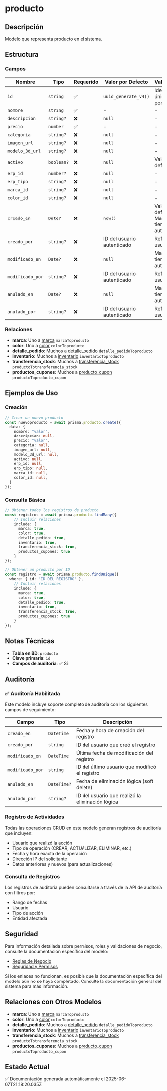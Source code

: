 # producto

## Descripción
Modelo que representa producto en el sistema.

## Estructura

### Campos

| Nombre | Tipo | Requerido | Valor por Defecto | Validaciones | Descripción |
|--------|------|-----------|-------------------|--------------|-------------|
| `id` | `string` | ✅ | `uuid_generate_v4()` | Identificador único, Valor por defecto |  |
| `nombre` | `string` | ✅ | - | - |  |
| `descripcion` | `string?` | ❌ | `null` | - |  |
| `precio` | `number` | ✅ | - | - |  |
| `categoria` | `string?` | ❌ | `null` | - |  |
| `imagen_url` | `string?` | ❌ | `null` | - |  |
| `modelo_3d_url` | `string?` | ❌ | `null` | - |  |
| `activo` | `boolean?` | ❌ | `null` | Valor por defecto |  |
| `erp_id` | `number?` | ❌ | `null` | - |  |
| `erp_tipo` | `string?` | ❌ | `null` | - |  |
| `marca_id` | `string?` | ❌ | `null` | - |  |
| `color_id` | `string?` | ❌ | `null` | - |  |
| `creado_en` | `Date?` | ❌ | `now()` | Valor por defecto, Marca de tiempo automática |  |
| `creado_por` | `string?` | ❌ | ID del usuario autenticado | Referencia a usuario |  |
| `modificado_en` | `Date?` | ❌ | `null` | Marca de tiempo automática |  |
| `modificado_por` | `string?` | ❌ | ID del usuario autenticado | Referencia a usuario |  |
| `anulado_en` | `Date?` | ❌ | `null` | Marca de tiempo automática |  |
| `anulado_por` | `string?` | ❌ | ID del usuario autenticado | Referencia a usuario |  |

### Relaciones

- **marca**: Uno a [marca](./marca.md) `marcaToproducto`
- **color**: Uno a [color](./color.md) `colorToproducto`
- **detalle_pedido**: Muchos a [detalle_pedido](./detalle_pedido.md) `detalle_pedidoToproducto`
- **inventario**: Muchos a [inventario](./inventario.md) `inventarioToproducto`
- **transferencia_stock**: Muchos a [transferencia_stock](./transferencia_stock.md) `productoTotransferencia_stock`
- **productos_cupones**: Muchos a [producto_cupon](./producto_cupon.md) `productoToproducto_cupon`

## Ejemplos de Uso

### Creación

```typescript
// Crear un nuevo producto
const nuevoproducto = await prisma.producto.create({
  data: {
    nombre: "valor",
    descripcion: null,
    precio: "valor",
    categoria: null,
    imagen_url: null,
    modelo_3d_url: null,
    activo: null,
    erp_id: null,
    erp_tipo: null,
    marca_id: null,
    color_id: null,
  }
});
```

### Consulta Básica

```typescript
// Obtener todos los registros de producto
const registros = await prisma.producto.findMany({
    // Incluir relaciones
    include: {
      marca: true,
      color: true,
      detalle_pedido: true,
      inventario: true,
      transferencia_stock: true,
      productos_cupones: true
    }
});

// Obtener un producto por ID
const registro = await prisma.producto.findUnique({
  where: { id: 'ID_DEL_REGISTRO' },
    // Incluir relaciones
    include: {
      marca: true,
      color: true,
      detalle_pedido: true,
      inventario: true,
      transferencia_stock: true,
      productos_cupones: true
    }
});
```

## Notas Técnicas

- **Tabla en BD**: `producto`
- **Clave primaria**: `id`
- **Campos de auditoría**: ✅ Sí

## Auditoría

### ✅ Auditoría Habilitada

Este modelo incluye soporte completo de auditoría con los siguientes campos de seguimiento:

| Campo | Tipo | Descripción |
|-------|------|-------------|
| `creado_en` | `DateTime` | Fecha y hora de creación del registro |
| `creado_por` | `string` | ID del usuario que creó el registro |
| `modificado_en` | `DateTime` | Última fecha de modificación del registro |
| `modificado_por` | `string` | ID del último usuario que modificó el registro |
| `anulado_en` | `DateTime?` | Fecha de eliminación lógica (soft delete) |
| `anulado_por` | `string?` | ID del usuario que realizó la eliminación lógica |

### Registro de Actividades

Todas las operaciones CRUD en este modelo generan registros de auditoría que incluyen:

- Usuario que realizó la acción
- Tipo de operación (CREAR, ACTUALIZAR, ELIMINAR, etc.)
- Fecha y hora exacta de la operación
- Dirección IP del solicitante
- Datos anteriores y nuevos (para actualizaciones)

### Consulta de Registros

Los registros de auditoría pueden consultarse a través de la API de auditoría con filtros por:

- Rango de fechas
- Usuario
- Tipo de acción
- Entidad afectada

## Seguridad

Para información detallada sobre permisos, roles y validaciones de negocio, consulte la documentación específica del modelo:

- [Reglas de Negocio](./producto/reglas_negocio.md)
- [Seguridad y Permisos](./producto/seguridad.md)

Si los enlaces no funcionan, es posible que la documentación específica del modelo aún no se haya completado. Consulte la documentación general del sistema para más información.

## Relaciones con Otros Modelos

- **marca**: Uno a [marca](./marca.md) `marcaToproducto`
- **color**: Uno a [color](./color.md) `colorToproducto`
- **detalle_pedido**: Muchos a [detalle_pedido](./detalle_pedido.md) `detalle_pedidoToproducto`
- **inventario**: Muchos a [inventario](./inventario.md) `inventarioToproducto`
- **transferencia_stock**: Muchos a [transferencia_stock](./transferencia_stock.md) `productoTotransferencia_stock`
- **productos_cupones**: Muchos a [producto_cupon](./producto_cupon.md) `productoToproducto_cupon`

## Estado Actual

✅ Documentación generada automáticamente el 2025-06-07T21:18:20.035Z
